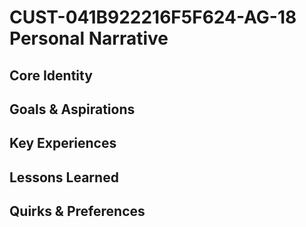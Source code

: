 # CUST-041B922216F5F624-AG-18 Personal Narrative

## Core Identity

## Goals & Aspirations

## Key Experiences

## Lessons Learned

## Quirks & Preferences

